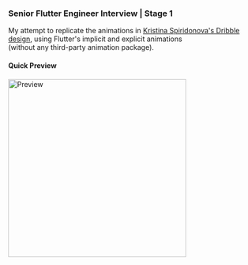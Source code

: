 ### Senior Flutter Engineer Interview | Stage 1

My attempt to replicate the animations in [Kristina Spiridonova's Dribble design](https://dribbble.com/shots/23780608-Real-Estate-App),  using Flutter's implicit and explicit animations <br/> (without any third-party animation package).

#### Quick Preview
<img src="/preview.gif" width="360"  alt="Preview"/>
